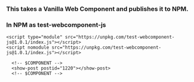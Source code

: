 ### This takes a Vanilla Web Component and publishes it to NPM.

### In NPM as test-webcomponent-js

```
<script type="module" src="https://unpkg.com/test-webcomponent-js@1.0.1/index.js"></script>
<script nomodule src="https://unpkg.com/test-webcomponent-js@1.0.1/index.js"></script>

  <!-- $COMPONENT -->
  <show-post postid="1220"></show-post>
  <!-- $COMPONENT -->

```
